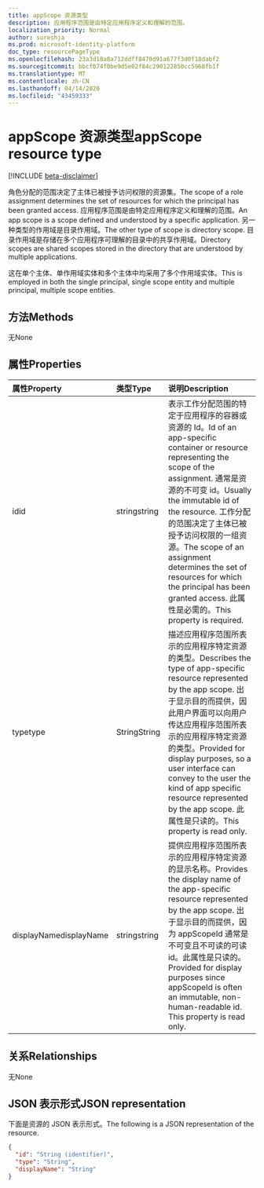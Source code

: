 ```yaml
---
title: appScope 资源类型
description: 应用程序范围是由特定应用程序定义和理解的范围。
localization_priority: Normal
author: sureshja
ms.prod: microsoft-identity-platform
doc_type: resourcePageType
ms.openlocfilehash: 23a3d18a8a712ddff8470d91a677f3d0f18dabf2
ms.sourcegitcommit: bbcf074f0be9d5e02f84c290122850cc5968fb1f
ms.translationtype: MT
ms.contentlocale: zh-CN
ms.lasthandoff: 04/14/2020
ms.locfileid: "43459333"
---
```

# <a name="appscope-resource-type"></a><span data-ttu-id="b10b6-103">appScope 资源类型</span><span class="sxs-lookup"><span data-stu-id="b10b6-103">appScope resource type</span></span>

[!INCLUDE [beta-disclaimer](../../includes/beta-disclaimer.md)]

<span data-ttu-id="b10b6-104">角色分配的范围决定了主体已被授予访问权限的资源集。</span><span class="sxs-lookup"><span data-stu-id="b10b6-104">The scope of a role assignment determines the set of resources for which the principal has been granted access.</span></span> <span data-ttu-id="b10b6-105">应用程序范围是由特定应用程序定义和理解的范围。</span><span class="sxs-lookup"><span data-stu-id="b10b6-105">An app scope is a scope defined and understood by a specific application.</span></span> <span data-ttu-id="b10b6-106">另一种类型的作用域是目录作用域。</span><span class="sxs-lookup"><span data-stu-id="b10b6-106">The other type of scope is directory scope.</span></span> <span data-ttu-id="b10b6-107">目录作用域是存储在多个应用程序可理解的目录中的共享作用域。</span><span class="sxs-lookup"><span data-stu-id="b10b6-107">Directory scopes are shared scopes stored in the directory that are understood by multiple applications.</span></span> 

<span data-ttu-id="b10b6-108">这在单个主体、单作用域实体和多个主体中均采用了多个作用域实体。</span><span class="sxs-lookup"><span data-stu-id="b10b6-108">This is employed in both the single principal, single scope entity and multiple principal, multiple scope entities.</span></span>

## <a name="methods"></a><span data-ttu-id="b10b6-109">方法</span><span class="sxs-lookup"><span data-stu-id="b10b6-109">Methods</span></span>
<span data-ttu-id="b10b6-110">无</span><span class="sxs-lookup"><span data-stu-id="b10b6-110">None</span></span>

## <a name="properties"></a><span data-ttu-id="b10b6-111">属性</span><span class="sxs-lookup"><span data-stu-id="b10b6-111">Properties</span></span>

| <span data-ttu-id="b10b6-112">属性</span><span class="sxs-lookup"><span data-stu-id="b10b6-112">Property</span></span> | <span data-ttu-id="b10b6-113">类型</span><span class="sxs-lookup"><span data-stu-id="b10b6-113">Type</span></span> | <span data-ttu-id="b10b6-114">说明</span><span class="sxs-lookup"><span data-stu-id="b10b6-114">Description</span></span> |
|:-------- |:---- |:----------- |
| <span data-ttu-id="b10b6-115">id</span><span class="sxs-lookup"><span data-stu-id="b10b6-115">id</span></span> | <span data-ttu-id="b10b6-116">string</span><span class="sxs-lookup"><span data-stu-id="b10b6-116">string</span></span> | <span data-ttu-id="b10b6-117">表示工作分配范围的特定于应用程序的容器或资源的 Id。</span><span class="sxs-lookup"><span data-stu-id="b10b6-117">Id of an app-specific container or resource representing the scope of the assignment.</span></span> <span data-ttu-id="b10b6-118">通常是资源的不可变 id。</span><span class="sxs-lookup"><span data-stu-id="b10b6-118">Usually the immutable id of the resource.</span></span> <span data-ttu-id="b10b6-119">工作分配的范围决定了主体已被授予访问权限的一组资源。</span><span class="sxs-lookup"><span data-stu-id="b10b6-119">The scope of an assignment determines the set of resources for which the principal has been granted access.</span></span> <span data-ttu-id="b10b6-120">此属性是必需的。</span><span class="sxs-lookup"><span data-stu-id="b10b6-120">This property is required.</span></span> |
| <span data-ttu-id="b10b6-121">type</span><span class="sxs-lookup"><span data-stu-id="b10b6-121">type</span></span> | <span data-ttu-id="b10b6-122">String</span><span class="sxs-lookup"><span data-stu-id="b10b6-122">String</span></span> | <span data-ttu-id="b10b6-123">描述应用程序范围所表示的应用程序特定资源的类型。</span><span class="sxs-lookup"><span data-stu-id="b10b6-123">Describes the type of app-specific resource represented by the app scope.</span></span> <span data-ttu-id="b10b6-124">出于显示目的而提供，因此用户界面可以向用户传达应用程序范围所表示的应用程序特定资源的类型。</span><span class="sxs-lookup"><span data-stu-id="b10b6-124">Provided for display purposes, so a user interface can convey to the user the kind of app specific resource represented by the app scope.</span></span> <span data-ttu-id="b10b6-125">此属性是只读的。</span><span class="sxs-lookup"><span data-stu-id="b10b6-125">This property is read only.</span></span> |
| <span data-ttu-id="b10b6-126">displayName</span><span class="sxs-lookup"><span data-stu-id="b10b6-126">displayName</span></span> | <span data-ttu-id="b10b6-127">string</span><span class="sxs-lookup"><span data-stu-id="b10b6-127">string</span></span> | <span data-ttu-id="b10b6-128">提供应用程序范围所表示的应用程序特定资源的显示名称。</span><span class="sxs-lookup"><span data-stu-id="b10b6-128">Provides the display name of the app-specific resource represented by the app scope.</span></span> <span data-ttu-id="b10b6-129">出于显示目的而提供，因为 appScopeId 通常是不可变且不可读的可读 id。此属性是只读的。</span><span class="sxs-lookup"><span data-stu-id="b10b6-129">Provided for display purposes since appScopeId is often an immutable, non-human-readable id. This property is read only.</span></span> |

## <a name="relationships"></a><span data-ttu-id="b10b6-130">关系</span><span class="sxs-lookup"><span data-stu-id="b10b6-130">Relationships</span></span>

<span data-ttu-id="b10b6-131">无</span><span class="sxs-lookup"><span data-stu-id="b10b6-131">None</span></span>

## <a name="json-representation"></a><span data-ttu-id="b10b6-132">JSON 表示形式</span><span class="sxs-lookup"><span data-stu-id="b10b6-132">JSON representation</span></span>

<span data-ttu-id="b10b6-133">下面是资源的 JSON 表示形式。</span><span class="sxs-lookup"><span data-stu-id="b10b6-133">The following is a JSON representation of the resource.</span></span>

<!-- {
  "blockType": "resource",
  "keyProperty": "id",
  "@odata.type": "microsoft.graph.appScope"
}-->

```json
{
  "id": "String (identifier)",
  "type": "String",
  "displayName": "String"
}
```

<!-- uuid: 8fcb5dbc-d5aa-4681-8e31-b001d5168d79
2015-10-25 14:57:30 UTC -->
<!--
{
  "type": "#page.annotation",
  "description": "appScope resource",
  "keywords": "",
  "section": "documentation",
  "tocPath": "",
  "suppressions": []
}
-->